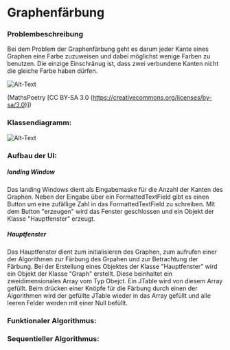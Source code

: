 # Graphenfärbung
### Problembeschreibung
Bei dem Problem der Graphenfärbung geht es darum jeder Kante eines Graphen eine Farbe zuzuweisen und dabei möglichst wenige Farben zu benutzen. Die einzige Einschränug ist, dass zwei verbundene Kanten nicht die gleiche Farbe haben dürfen.

![Alt-Text](https://upload.wikimedia.org/wikipedia/commons/f/fd/GolombGraphProperties.svg "Beispiel eines gefärbten Graphen")

(MathsPoetry [CC BY-SA 3.0 (https://creativecommons.org/licenses/by-sa/3.0)])

### Klassendiagramm:

![Alt-Text](https://github.com/Lucab2k/Graphenf-rbungUI/blob/master/Graphenf%C3%A4rbung/Klassendiagramm.png?raw=true "Klassendiagramm")
### Aufbau der UI:

##### landing Window
Das landing Windows dient als Eingabemaske für die Anzahl der Kanten des Graphen. Neben der Eingabe über ein FormattedTextField gibt es einen Button um eine zufällige Zahl in das FormattedTextField zu schreiben.
Mit dem Button "erzeugen" wird das Fenster geschlossen und ein Objekt der Klasse "Hauptfenster" erzeugt.

##### Hauptfenster
Das Hauptfenster dient zum initialisieren des Graphen, zum aufrufen einer der Algorithmen zur Färbung des Grpahen und zur Betrachtung der Färbung. Bei der Erstellung eines Objektes der Klasse "Hauptfenster" wird ein Objekt der Klasse "Graph" erstellt. Diese beinhaltet ein zweidimensionales Array vom Typ Obejct. Ein JTable wird von diesem Array gefüllt. Beim drücken einer Knöpfe für die Färbung durch einen der Algorithmen wird der gefüllte JTable wieder in das Array gefüllt und alle leeren Felder werden mit einer Null befüllt. 

### Funktionaler Algorithmus:

### Sequentieller Algorithmus:
